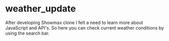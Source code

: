 # weather_update
After developing Showmax clone I felt a need to learn more about JavaScript and API's. So here you can check current weather conditions by using the search bar.
